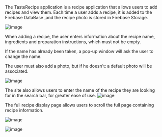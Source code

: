 The TasteRecipe application is a recipe application that allows users to add recipes and view them. 
Each time a user adds a recipe, it is added to the Firebase DataBase ,and the recipe photo is stored in Firebase Storage.

![image](https://github.com/OdeliaTorjman/TastyTrades/assets/156775579/2f682bcb-a0ee-499f-8593-463d906ff015)


When adding a recipe, the user enters information about the recipe name, ingredients and preparation instructions, which must not be empty.

If the name has already been taken, a pop-up window will ask the user to change the name.

The user must also add a photo, but if he doesn't:
 a default photo will be associated.


![image](https://github.com/OdeliaTorjman/TastyTrades/assets/156775579/5cb5674e-4e4e-4c07-9d3d-b7c7996bd31a)



The site also allows users to enter the name of the recipe they are looking for in the search bar, for greater ease of use.
![image](https://github.com/OdeliaTorjman/TastyTrades/assets/156775579/535dd77f-5ff5-4fb8-8806-57aaa32ba828)



The full recipe display page allows users to scroll the full page containing recipe information.

![image](https://github.com/OdeliaTorjman/TastyTrades/assets/156775579/c04b2b96-d5b7-4737-b81b-b685bc2a42d3)

![image](https://github.com/OdeliaTorjman/TastyTrades/assets/156775579/6e8261df-2238-4325-8e3a-02c3a6441d10)


